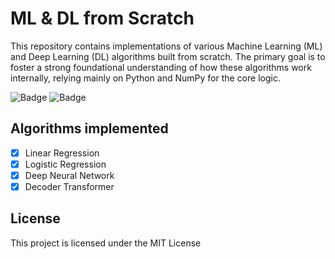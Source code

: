 # ML & DL from Scratch
This repository contains implementations of various Machine Learning (ML) and Deep Learning (DL) algorithms built from scratch. The primary goal is to foster a strong foundational understanding of how these algorithms work internally, relying mainly on Python and NumPy for the core logic.

![Badge](https://img.shields.io/badge/Python-3.8%2B-blue)
![Badge](https://img.shields.io/badge/License-MIT-green)

## Algorithms implemented
- [x] Linear Regression
- [x] Logistic Regression
- [x] Deep Neural Network
- [x] Decoder Transformer

## License
This project is licensed under the MIT License